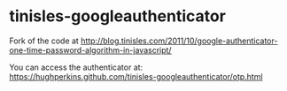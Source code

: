 # tinisles-googleauthenticator
Fork of the code at http://blog.tinisles.com/2011/10/google-authenticator-one-time-password-algorithm-in-javascript/

You can access the authenticator at: https://hughperkins.github.com/tinisles-googleauthenticator/otp.html
